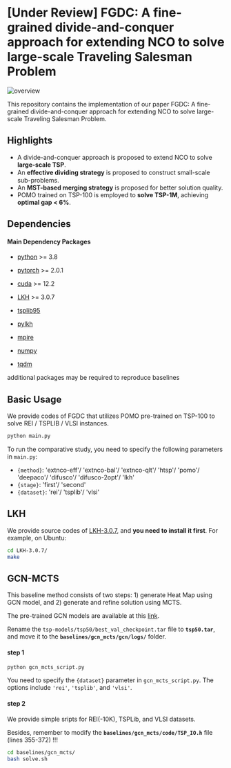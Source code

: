 # [Under Review] FGDC: A fine-grained divide-and-conquer approach for extending NCO to solve large-scale Traveling Salesman Problem

![overview](./overview.png)

This repository contains the implementation of our paper FGDC: A fine-grained divide-and-conquer approach for extending NCO to solve large-scale Traveling Salesman Problem.

## Highlights

* A divide-and-conquer approach is proposed to extend NCO to solve **large-scale TSP**.
* An **eﬀective dividing strategy** is proposed to construct small-scale sub-problems.
* An **MST-based merging strategy** is proposed for better solution quality.
* POMO trained on TSP-100 is employed to **solve TSP-1M**, achieving **optimal gap < 6%**.

## Dependencies

#### Main Dependency Packages

* [python](https://www.python.org) >= 3.8

* [pytorch](https://pytorch.org) >= 2.0.1

* [cuda](https://developer.nvidia.com/cuda-toolkit) >= 12.2

* [LKH](http://webhotel4.ruc.dk/~keld/research/LKH-3/) >= 3.0.7

* [tsplib95](https://github.com/rhgrant10/tsplib95)

* [pylkh](https://github.com/ben-hudson/pylkh)

* [mpire](https://github.com/sybrenjansen/mpire)

* [numpy](https://numpy.org)

* [tqdm](https://github.com/tqdm/tqdm#table-of-contents)

additional packages may be required to reproduce baselines

## Basic Usage

We provide codes of FGDC that utilizes POMO pre-trained on TSP-100 to solve REI / TSPLIB / VLSI instances.

```bash
python main.py
```
To run the comparative study, you need to specify the following parameters in `main.py`:
* `{method}`: 'extnco-eff'/ 'extnco-bal'/ 'extnco-qlt'/ 'htsp'/ 'pomo'/ 'deepaco'/ 'difusco'/ 'difusco-2opt'/ 'lkh'
* `{stage}`: 'first'/ 'second'
* `{dataset}`: 'rei'/ 'tsplib'/ 'vlsi'

## LKH
We provide source codes of [LKH-3.0.7](http://webhotel4.ruc.dk/~keld/research/LKH-3/), and **you need to install it first**. For example, on Ubuntu:
```bash
cd LKH-3.0.7/
make
```

## GCN-MCTS
This baseline method consists of two steps: 1) generate Heat Map using GCN model, and 2) generate and refine solution using MCTS.

The pre-trained GCN models are available at this [link](https://drive.google.com/file/d/1CXckcsThmJQNfhPGvJJ-oRhvo_vVp1d4/view?usp=sharing).

Rename the `tsp-models/tsp50/best_val_checkpoint.tar` file to **`tsp50.tar`**, and move it to the **`baselines/gcn_mcts/gcn/logs/`** folder.

#### step 1
```bash
python gcn_mcts_script.py
```
You need to specify the `{dataset}` parameter in `gcn_mcts_script.py`. The options include `'rei'`, `'tsplib'`, and `'vlsi'`.

#### step 2
We provide simple sripts for REI(-10K), TSPLib, and VLSI datasets.

Besides, remember to modify the **`baselines/gcn_mcts/code/TSP_IO.h`** file (lines 355-372) !!!

```bash
cd baselines/gcn_mcts/
bash solve.sh
```
